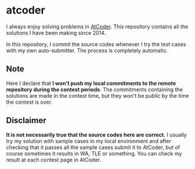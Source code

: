 # atcoder

I always enjoy solving problems in [AtCoder](https://atcoder.jp). This repository contains all the solutions I have been making since 2014.

In this repository, I commit the source codes whenever I try the test cases with my own auto-submitter. The process is completely automatic.

## Note

Here I declare that **I won't push my local commitments to the remote repository during the contest periods**. The commitments containing the solutions are made in the contest time, but they won't be public by the time the contest is over.

## Disclaimer

**It is not necessarily true that the source codes here are correct.** I usually try my solution with sample cases in my local environment and after checking that it passes all the sample cases submit it to AtCoder, but of course sometimes it results in WA, TLE or something. You can check my result at each contest page in AtCoder.
